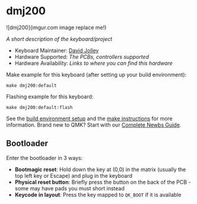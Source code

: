 # dmj200

![dmj200](imgur.com image replace me!)

*A short description of the keyboard/project*

* Keyboard Maintainer: [David Jolley](https://github.com/kxtcd950)
* Hardware Supported: *The PCBs, controllers supported*
* Hardware Availability: *Links to where you can find this hardware*

Make example for this keyboard (after setting up your build environment):

    make dmj200:default

Flashing example for this keyboard:

    make dmj200:default:flash

See the [build environment setup](https://docs.qmk.fm/#/getting_started_build_tools) and the [make instructions](https://docs.qmk.fm/#/getting_started_make_guide) for more information. Brand new to QMK? Start with our [Complete Newbs Guide](https://docs.qmk.fm/#/newbs).

## Bootloader

Enter the bootloader in 3 ways:

* **Bootmagic reset**: Hold down the key at (0,0) in the matrix (usually the top left key or Escape) and plug in the keyboard
* **Physical reset button**: Briefly press the button on the back of the PCB - some may have pads you must short instead
* **Keycode in layout**: Press the key mapped to `QK_BOOT` if it is available
